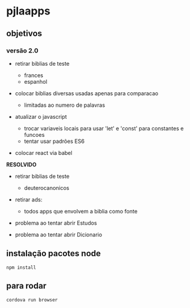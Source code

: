 # pjlaapps

## objetivos 

### versão 2.0
- retirar biblias de teste
  - frances
  - espanhol

- colocar biblias diversas usadas apenas para comparacao
    - limitadas ao numero de palavras

- atualizar o javascript
    - trocar variaveis locais para usar 'let' e 'const' para constantes e funcoes
    - tentar usar padrões ES6

- colocar react via babel    

**RESOLVIDO** 
- retirar biblias de teste
   - deuterocanonicos

- retirar ads:
   - todos apps que envolvem a biblia como fonte

- problema ao tentar abrir Estudos

- problema ao tentar abrir Dicionario


## instalação pacotes node

`npm install`

## para rodar

`cordova run browser`


  

